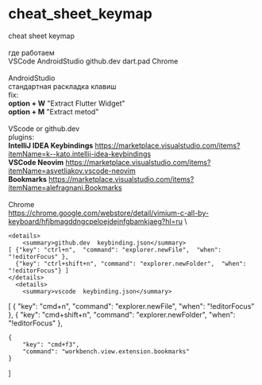 # cheat_sheet_keymap
cheat sheet keymap \
\
где работаем \
VSCode AndroidStudio github.dev dart.pad Chrome \
\
AndroidStudio \
  стандартная раскладка клавиш \
  fix: \
  **option + W**  "Extract Flutter Widget" \
  **option + M**  "Extract metod" \
\
VScode or github.dev \
plugins: \
  **IntelliJ IDEA Keybindings** https://marketplace.visualstudio.com/items?itemName=k--kato.intellij-idea-keybindings \
  **VSCode Neovim** https://marketplace.visualstudio.com/items?itemName=asvetliakov.vscode-neovim \
  **Bookmarks** https://marketplace.visualstudio.com/items?itemName=alefragnani.Bookmarks \
\
Chrome \
  https://chrome.google.com/webstore/detail/vimium-c-all-by-keyboard/hfjbmagddngcpeloejdejnfgbamkjaeg?hl=ru \

    <details>
        <summary>github.dev  keybinding.json</summary>       
    [ {"key": "ctrl+n",  "command": "explorer.newFile",  "when": "!editorFocus" },
      {"key": "ctrl+shift+n", "command": "explorer.newFolder",  "when": "!editorFocus"} ]     
    </details>  
      <details>
        <summary>vscode  keybinding.json</summary>       
  [
    {
        "key": "cmd+n",
        "command": "explorer.newFile",
        "when": "!editorFocus"
    },
    {
        "key": "cmd+shift+n",
        "command": "explorer.newFolder",
        "when": "!editorFocus"
    },
   
    {
        "key": "cmd+f3",
        "command": "workbench.view.extension.bookmarks"
    }
    
]    
    </details>  
